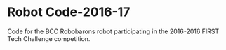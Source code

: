 # Robot Code-2016-17
Code for the BCC Robobarons robot participating in the 2016-2016 FIRST Tech Challenge competition.

